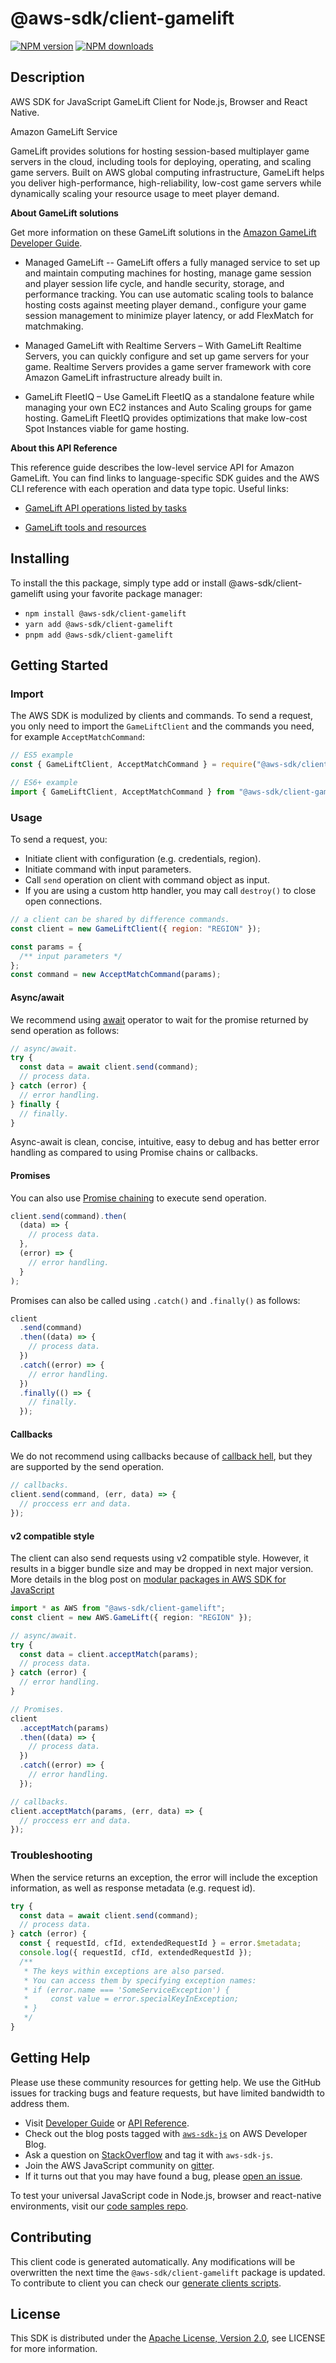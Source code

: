 # @aws-sdk/client-gamelift

[![NPM version](https://img.shields.io/npm/v/@aws-sdk/client-gamelift/latest.svg)](https://www.npmjs.com/package/@aws-sdk/client-gamelift)
[![NPM downloads](https://img.shields.io/npm/dm/@aws-sdk/client-gamelift.svg)](https://www.npmjs.com/package/@aws-sdk/client-gamelift)

## Description

AWS SDK for JavaScript GameLift Client for Node.js, Browser and React Native.

<fullname>Amazon GameLift Service</fullname>

<p>GameLift provides solutions for hosting session-based multiplayer game servers in the
cloud, including tools for deploying, operating, and scaling game servers. Built on AWS
global computing infrastructure, GameLift helps you deliver high-performance,
high-reliability, low-cost game servers while dynamically scaling your resource usage to
meet player demand. </p>
<p>
<b>About GameLift solutions</b>
</p>
<p>Get more information on these GameLift solutions in the <a href="http://docs.aws.amazon.com/gamelift/latest/developerguide/">Amazon GameLift Developer Guide</a>.</p>
<ul>
<li>
<p>Managed GameLift -- GameLift offers a
fully managed service to set up and maintain computing machines for
hosting, manage game session and player session life cycle, and handle
security, storage, and performance tracking. You can use automatic
scaling tools to balance hosting costs against meeting player demand.,
configure your game session management to minimize player latency, or
add FlexMatch for matchmaking.</p>
</li>
<li>
<p>Managed GameLift with Realtime Servers – With GameLift Realtime Servers, you can quickly configure and set up game
servers for your game. Realtime Servers provides a game server framework with core Amazon GameLift
infrastructure already built in.</p>
</li>
<li>
<p>GameLift FleetIQ – Use GameLift FleetIQ as a standalone feature while managing your own EC2 instances and Auto
Scaling groups for game hosting. GameLift FleetIQ provides optimizations that make low-cost
Spot Instances viable for game hosting. </p>
</li>
</ul>
<p>
<b>About this API Reference</b>
</p>
<p>This reference guide describes the low-level service API for Amazon GameLift. You can find
links to language-specific SDK guides and the AWS CLI reference with each operation and
data type topic. Useful links:</p>
<ul>
<li>
<p>
<a href="https://docs.aws.amazon.com/gamelift/latest/developerguide/reference-awssdk.html">GameLift API
operations listed by tasks</a>
</p>
</li>
<li>
<p>
<a href="https://docs.aws.amazon.com/gamelift/latest/developerguide/gamelift-components.html"> GameLift tools
and resources</a>
</p>
</li>
</ul>

## Installing

To install the this package, simply type add or install @aws-sdk/client-gamelift
using your favorite package manager:

- `npm install @aws-sdk/client-gamelift`
- `yarn add @aws-sdk/client-gamelift`
- `pnpm add @aws-sdk/client-gamelift`

## Getting Started

### Import

The AWS SDK is modulized by clients and commands.
To send a request, you only need to import the `GameLiftClient` and
the commands you need, for example `AcceptMatchCommand`:

```js
// ES5 example
const { GameLiftClient, AcceptMatchCommand } = require("@aws-sdk/client-gamelift");
```

```ts
// ES6+ example
import { GameLiftClient, AcceptMatchCommand } from "@aws-sdk/client-gamelift";
```

### Usage

To send a request, you:

- Initiate client with configuration (e.g. credentials, region).
- Initiate command with input parameters.
- Call `send` operation on client with command object as input.
- If you are using a custom http handler, you may call `destroy()` to close open connections.

```js
// a client can be shared by difference commands.
const client = new GameLiftClient({ region: "REGION" });

const params = {
  /** input parameters */
};
const command = new AcceptMatchCommand(params);
```

#### Async/await

We recommend using [await](https://developer.mozilla.org/en-US/docs/Web/JavaScript/Reference/Operators/await)
operator to wait for the promise returned by send operation as follows:

```js
// async/await.
try {
  const data = await client.send(command);
  // process data.
} catch (error) {
  // error handling.
} finally {
  // finally.
}
```

Async-await is clean, concise, intuitive, easy to debug and has better error handling
as compared to using Promise chains or callbacks.

#### Promises

You can also use [Promise chaining](https://developer.mozilla.org/en-US/docs/Web/JavaScript/Guide/Using_promises#chaining)
to execute send operation.

```js
client.send(command).then(
  (data) => {
    // process data.
  },
  (error) => {
    // error handling.
  }
);
```

Promises can also be called using `.catch()` and `.finally()` as follows:

```js
client
  .send(command)
  .then((data) => {
    // process data.
  })
  .catch((error) => {
    // error handling.
  })
  .finally(() => {
    // finally.
  });
```

#### Callbacks

We do not recommend using callbacks because of [callback hell](http://callbackhell.com/),
but they are supported by the send operation.

```js
// callbacks.
client.send(command, (err, data) => {
  // proccess err and data.
});
```

#### v2 compatible style

The client can also send requests using v2 compatible style.
However, it results in a bigger bundle size and may be dropped in next major version. More details in the blog post
on [modular packages in AWS SDK for JavaScript](https://aws.amazon.com/blogs/developer/modular-packages-in-aws-sdk-for-javascript/)

```ts
import * as AWS from "@aws-sdk/client-gamelift";
const client = new AWS.GameLift({ region: "REGION" });

// async/await.
try {
  const data = client.acceptMatch(params);
  // process data.
} catch (error) {
  // error handling.
}

// Promises.
client
  .acceptMatch(params)
  .then((data) => {
    // process data.
  })
  .catch((error) => {
    // error handling.
  });

// callbacks.
client.acceptMatch(params, (err, data) => {
  // proccess err and data.
});
```

### Troubleshooting

When the service returns an exception, the error will include the exception information,
as well as response metadata (e.g. request id).

```js
try {
  const data = await client.send(command);
  // process data.
} catch (error) {
  const { requestId, cfId, extendedRequestId } = error.$metadata;
  console.log({ requestId, cfId, extendedRequestId });
  /**
   * The keys within exceptions are also parsed.
   * You can access them by specifying exception names:
   * if (error.name === 'SomeServiceException') {
   *     const value = error.specialKeyInException;
   * }
   */
}
```

## Getting Help

Please use these community resources for getting help.
We use the GitHub issues for tracking bugs and feature requests, but have limited bandwidth to address them.

- Visit [Developer Guide](https://docs.aws.amazon.com/sdk-for-javascript/v3/developer-guide/welcome.html)
  or [API Reference](https://docs.aws.amazon.com/AWSJavaScriptSDK/v3/latest/index.html).
- Check out the blog posts tagged with [`aws-sdk-js`](https://aws.amazon.com/blogs/developer/tag/aws-sdk-js/)
  on AWS Developer Blog.
- Ask a question on [StackOverflow](https://stackoverflow.com/questions/tagged/aws-sdk-js) and tag it with `aws-sdk-js`.
- Join the AWS JavaScript community on [gitter](https://gitter.im/aws/aws-sdk-js-v3).
- If it turns out that you may have found a bug, please [open an issue](https://github.com/aws/aws-sdk-js-v3/issues/new/choose).

To test your universal JavaScript code in Node.js, browser and react-native environments,
visit our [code samples repo](https://github.com/aws-samples/aws-sdk-js-tests).

## Contributing

This client code is generated automatically. Any modifications will be overwritten the next time the `@aws-sdk/client-gamelift` package is updated.
To contribute to client you can check our [generate clients scripts](https://github.com/aws/aws-sdk-js-v3/tree/main/scripts/generate-clients).

## License

This SDK is distributed under the
[Apache License, Version 2.0](http://www.apache.org/licenses/LICENSE-2.0),
see LICENSE for more information.
